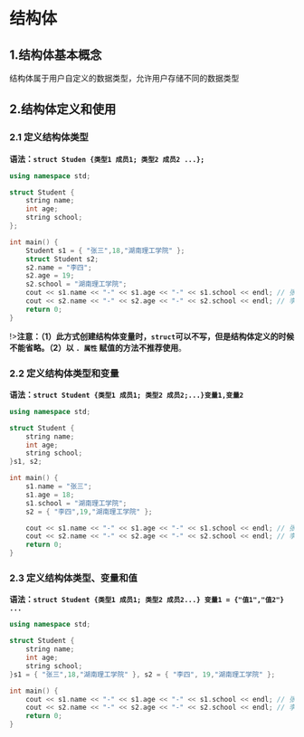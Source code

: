 # 结构体

## 1.结构体基本概念

结构体属于用户自定义的数据类型，允许用户存储不同的数据类型



## 2.结构体定义和使用

### **2.1 定义结构体类型**

**语法：`struct Studen {类型1 成员1; 类型2 成员2 ...};`**

```c++
using namespace std;

struct Student {
	string name;
	int age;
	string school;
};

int main() {
	Student s1 = { "张三",18,"湖南理工学院" };
	struct Student s2;
	s2.name = "李四";
	s2.age = 19;
	s2.school = "湖南理工学院";
	cout << s1.name << "-" << s1.age << "-" << s1.school << endl; // 张三-18-湖南理工学院
	cout << s2.name << "-" << s2.age << "-" << s2.school << endl; // 李四-19-湖南理工学院
	return 0;
}
```

!>**注意：（1）此方式创建结构体变量时，`struct`可以不写，但是结构体定义的时候不能省略。（2）以 `. 属性` 赋值的方法不推荐使用**。

### **2.2 定义结构体类型和变量**

**语法：`struct Student {类型1 成员1; 类型2 成员2;...}变量1,变量2`**

```c++
using namespace std;

struct Student {
	string name;
	int age;
	string school;
}s1, s2;

int main() {
	s1.name = "张三";
	s1.age = 18;
	s1.school = "湖南理工学院";
	s2 = { "李四",19,"湖南理工学院" };

	cout << s1.name << "-" << s1.age << "-" << s1.school << endl; // 张三-18-湖南理工学院
	cout << s2.name << "-" << s2.age << "-" << s2.school << endl; // 李四-19-湖南理工学院
	return 0;
}
```

### **2.3 定义结构体类型、变量和值**

**语法：`struct Student {类型1 成员1; 类型2 成员2...} 变量1 = {"值1","值2"} ...`**

```c++
using namespace std;

struct Student {
	string name;
	int age;
	string school;
}s1 = { "张三",18,"湖南理工学院" }, s2 = { "李四", 19,"湖南理工学院" };

int main() {
	cout << s1.name << "-" << s1.age << "-" << s1.school << endl; // 张三-18-湖南理工学院
	cout << s2.name << "-" << s2.age << "-" << s2.school << endl; // 李四-19-湖南理工学院
	return 0;
}
```



